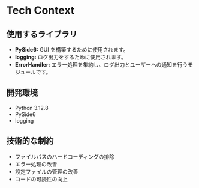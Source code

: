 # Tech Context

## 使用するライブラリ

*   **PySide6:** GUI を構築するために使用されます。
*   **logging:** ログ出力をするために使用されます。
*   **ErrorHandler:** エラー処理を集約し、ログ出力とユーザーへの通知を行うモジュールです。

## 開発環境

*   Python 3.12.8
*   PySide6
*   logging

## 技術的な制約

*   ファイルパスのハードコーディングの排除
*   エラー処理の改善
*   設定ファイルの管理の改善
*   コードの可読性の向上